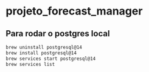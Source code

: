 # projeto_forecast_manager


## Para rodar o postgres local
```bash
brew uninstall postgresql@14
brew install postgresql@14
brew services start postgresql@14
brew services list
```